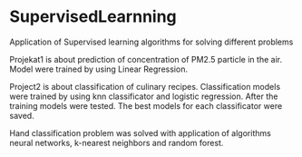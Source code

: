 # SupervisedLearnning
Application of Supervised learning algorithms for solving different problems


Projekat1 is about prediction of concentration of PM2.5 particle in the air.
Model were trained by using Linear Regression.

Project2 is about classification of culinary recipes.
Classification models were trained by using knn classificator and logistic regression.
After the training models were tested.
The best models for each classificator were saved.


Hand classification problem was solved with application of algorithms neural networks, k-nearest neighbors and random forest.

